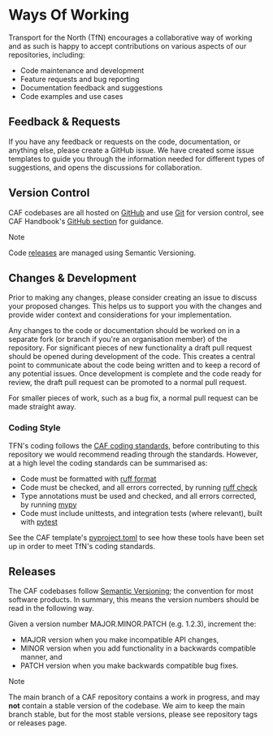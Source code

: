 # Ways Of Working

Transport for the North (TfN) encourages a collaborative way of working and as such is happy
to accept contributions on various aspects of our repositories, including:

- Code maintenance and development
- Feature requests and bug reporting
- Documentation feedback and suggestions
- Code examples and use cases

## Feedback & Requests

If you have any feedback or requests on the code, documentation, or anything else, please create a GitHub
issue. We have created some issue templates to guide you through the information needed for different types of suggestions, and opens the discussions for collaboration.

## Version Control

CAF codebases are all hosted on [GitHub](https://github.com/Transport-for-the-North)
and use [Git](https://git-scm.com/) for version control, see CAF Handbook's
[GitHub section](https://transport-for-the-north.github.io/CAF-Handbook/contribution/github_wow/overview.html)
for guidance.

> [!NOTE]
> Code [releases](#releases) are managed using Semantic Versioning.

## Changes & Development

Prior to making any changes, please consider creating an issue to discuss your proposed changes.
This helps us to support you with the changes and provide wider context and considerations for your implementation.

Any changes to the code or documentation should be worked on in a separate fork (or branch if
you're an organisation member) of the repository. For significant pieces of new functionality
a draft pull request should be opened during development of the code. This creates a central point
to communicate about the code being written and to keep a record of any potential issues. Once
development is complete and the code ready for review, the draft pull request can be promoted to
a normal pull request.

For smaller pieces of work, such as a bug fix, a normal pull request can be made straight away.

### Coding Style

TFN's coding follows the [CAF coding standards](https://transport-for-the-north.github.io/CAF-Handbook/contribution/coding_standards/overview.html),
before contributing to this repository we would
recommend reading through the standards. However, at a high level the coding standards can be
summarised as:

- Code must be formatted with [ruff format](https://docs.astral.sh/ruff/formatter/)
- Code must be checked, and all errors corrected, by running [ruff check](https://docs.astral.sh/ruff/linter/)
- Type annotations must be used and checked, and all errors corrected, by running [mypy](https://github.com/python/mypy)
- Code must include unittests, and integration tests (where relevant), built with [pytest](https://docs.pytest.org/en/stable/)

See the CAF template's [pyproject.toml](https://github.com/Transport-for-the-North/cookiecutter-caf/blob/main/%7B%7B%20cookiecutter.project_slug%20%7D%7D/pyproject.toml)
to see how these tools have been set up in order to meet TfN's coding standards.

## Releases

The CAF codebases follow [Semantic Versioning](https://semver.org/); the convention
for most software products. In summary, this means the version numbers should be read in the
following way.

Given a version number MAJOR.MINOR.PATCH (e.g. 1.2.3), increment the:

- MAJOR version when you make incompatible API changes,
- MINOR version when you add functionality in a backwards compatible manner, and
- PATCH version when you make backwards compatible bug fixes.

> [!NOTE]
> The main branch of a CAF repository contains a work in progress, and  may **not**
> contain a stable version of the codebase. We aim to keep the main branch stable, but for the
> most stable versions, please see repository tags or releases page.
